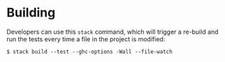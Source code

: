 # Building

Developers can use this `stack` command, which will trigger a re-build and run the tests every time a file in the project is modified:

    $ stack build --test --ghc-options -Wall --file-watch
